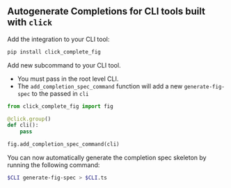 ## Autogenerate Completions for CLI tools built with `click`


Add the integration to your CLI tool:

```bash
pip install click_complete_fig
```

Add new subcommand to your CLI tool.
- You must pass in the root level CLI.
- The `add_completion_spec_command` function will add a new `generate-fig-spec` to the passed in `cli`

```python
from click_complete_fig import fig

@click.group()
def cli():
    pass

fig.add_completion_spec_command(cli)
```

You can now automatically generate the completion spec skeleton by running the following command:

```bash
$CLI generate-fig-spec > $CLI.ts
```
